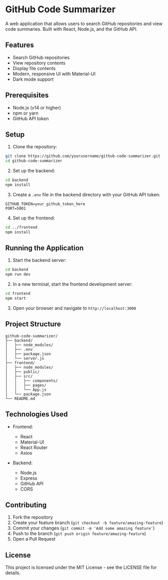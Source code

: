 # GitHub Code Summarizer

A web application that allows users to search GitHub repositories and view code summaries. Built with React, Node.js, and the GitHub API.

## Features

- Search GitHub repositories
- View repository contents
- Display file contents
- Modern, responsive UI with Material-UI
- Dark mode support

## Prerequisites

- Node.js (v14 or higher)
- npm or yarn
- GitHub API token

## Setup

1. Clone the repository:
```bash
git clone https://github.com/yourusername/github-code-summarizer.git
cd github-code-summarizer
```

2. Set up the backend:
```bash
cd backend
npm install
```

3. Create a `.env` file in the backend directory with your GitHub API token:
```
GITHUB_TOKEN=your_github_token_here
PORT=5001
```

4. Set up the frontend:
```bash
cd ../frontend
npm install
```

## Running the Application

1. Start the backend server:
```bash
cd backend
npm run dev
```

2. In a new terminal, start the frontend development server:
```bash
cd frontend
npm start
```

3. Open your browser and navigate to `http://localhost:3000`

## Project Structure

```
github-code-summarizer/
├── backend/
│   ├── node_modules/
│   ├── .env
│   ├── package.json
│   └── server.js
├── frontend/
│   ├── node_modules/
│   ├── public/
│   ├── src/
│   │   ├── components/
│   │   ├── pages/
│   │   └── App.js
│   └── package.json
└── README.md
```

## Technologies Used

- Frontend:
  - React
  - Material-UI
  - React Router
  - Axios

- Backend:
  - Node.js
  - Express
  - GitHub API
  - CORS

## Contributing

1. Fork the repository
2. Create your feature branch (`git checkout -b feature/amazing-feature`)
3. Commit your changes (`git commit -m 'Add some amazing feature'`)
4. Push to the branch (`git push origin feature/amazing-feature`)
5. Open a Pull Request

## License

This project is licensed under the MIT License - see the LICENSE file for details. 
